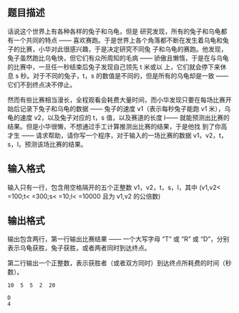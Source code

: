 ## 题目描述

话说这个世界上有各种各样的兔子和乌龟，但是 研究发现，所有的兔子和乌龟都有一个共同的特点 —— 喜欢赛跑。于是世界上各个角落都不断在发生着乌龟和兔子的比赛，小华对此很感兴趣，于是决定研究不同兔 子和乌龟的赛跑。他发现，兔子虽然跑比乌龟快，但它们有众所周知的毛病 —— 骄傲且懒惰，于是在与乌龟的比赛中，一旦任一秒结束后兔子发现自己领先 t 米或以 上，它们就会停下来休息 s 秒。对于不同的兔子，t，s 的数值是不同的，但是所有的乌龟却是一致 —— 它们不到终点决不停止。

然而有些比赛相当漫长，全程观看会耗费大量时间，而小华发现只要在每场比赛开始后记录下兔子和乌龟的数据 —— 兔子的速度 v1（表示每秒兔子能跑 v1 米），乌龟的速度 v2，以及兔子对应的 t，s 值，以及赛道的长度 l—— 就能预测出比赛的结果。但是小华很懒，不想通过手工计算推测出比赛的结果，于是他找 到了你高才生 —— 请求帮助，请你写一个程序，对于输入的一场比赛的数据 v1，v2，t，s，l，预测该场比赛的结果。

## 输入格式

输入只有一行，包含用空格隔开的五个正整数 v1，v2，t，s，l，其中 (v1,v2< =100;t< =300;s< =10;l< =10000 且为 v1,v2 的公倍数)

## 输出格式

输出包含两行，第一行输出比赛结果 —— 一个大写字母 “T” 或 “R” 或 “D”，分别表示乌龟获胜，兔子获胜，或者两者同时到达终点。

第二行输出一个正整数，表示获胜者（或者双方同时）到达终点所耗费的时间（秒数）。

```input1
10  5  5  2  20
```

```output1
D 
4 
```
